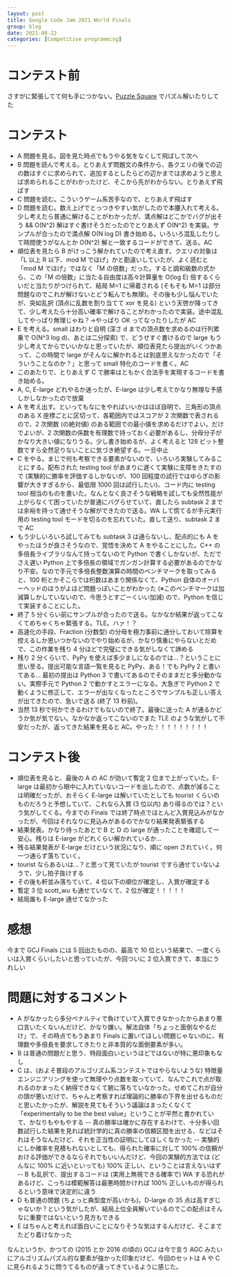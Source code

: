 ```yaml
---
layout: post
title: Google Code Jam 2021 World Finals
group: blog
date: 2021-08-22
categories: [Competitive programming]
---
```


# コンテスト前

さすがに緊張してて何も手につかない。[Puzzle Square](https://puzsq.jp/main/index.php) でパズル解いたりしてた

# コンテスト

- A 問題を見る。図を見た時点でもうやる気をなくして飛ばして次へ
- B 問題を読んで考える。とりあえず問題文の条件から、各クエリの後での辺の数はすぐに求められて、追加するとしたらどの辺かまでは求めようと思えば求められることがわかったけど、そこから先がわからない。とりあえず飛ばす
- C 問題を読む。こういうゲーム系苦手なので、とりあえず飛ばす
- D 問題を読む。数え上げでとっつきやすい気がしたので本腰入れて考える。少し考えたら普通に解けることがわかったが、満点解はどこかでバグが出そう && O(N^2) 解はすぐ書けそうだったのでとりあえず O(N^2) を実装。サンプルが合ったので満点解 O(N log D) 書き始める。いろいろ混乱したりして時間使うがなんとか O(N^2) 解と一致するコードができて、送る。AC
- 順位表を見たら B がけっこう解かれていたので考え直す。クエリの対象は「L 以上 R 以下、mod M でほげ」かと勘違いしていたが、よく読むと「mod M でほげ」ではなく「M の倍数」だった。すると調和級数の式から、この「M の倍数」に当たる自由度は高々計算量を O(log E) 倍するくらいだと当たりがつけられて、結局 M=1 に帰着される (そもそも M=1 は部分問題なのでこれが解けないとどう転んでも無理)。その後も少し悩んでいたが、突如乱択 (頂点に乱数を割り当てて xor を見る) という天啓が降ってきて、少し考えたら十分高い確率で解けることがわかったので実装。途中混乱してやっぱり無理じゃね？→やっぱり OK ってなったりしたが AC
- E を考える。small はわりと自明 (深さ d までの頂点数を求めるのは行列累乗で O(N^3 log d)、あとは二分探索) で、どうせすぐ書けるので large もう少し考えてからでいいかなと思っていたが、順位表見たら提出がいくつかあって、この時間で large がそんなに解かれるとは到底思えなかったので「そういうことなのか？」と思って small 特化のコードを書く。AC
- このあたりで、とりあえず C で勝率はともかく合法手を実現するコードを書き始める。
- A, C, E-large どれやるか迷ったが、E-large は少し考えてかなり無理な予感しかしなかったので放棄
- A を考え出す。といってもなにをやればいいかはほぼ自明で、三角形の頂点のある X 座標ごとに区切って、各範囲内ではスコアが 2 次関数で表されるので、2 次関数 (の絶対値) のある範囲での最小値を求めるだけでよい。だけでよいが、2 次関数の係数を有理数で持っておく必要があるし、分母分子がかなり大きい値になりうる。少し書き始めるが、よく考えると 128 ビット整数ですら全然足りないことに気づき絶望する。一旦中止
- C をやる。まじで何も考察できる要素がないので、いろいろ実験してみることにする。配布された testing tool があまりに遅くて実験に支障をきたすので (実験的に勝率を評価するしかないが、100 回程度の試行ではゆらぎの影響が大きすぎるから、最低限 1000 回は試行したい)、コード内に testing tool 相当のものを書いた。なんとなく良さそうな戦略を試しても全然性能が上がらなくて困っていたが普通にバグらせていて、直したら subtask 2 までは余裕を持って通せそうな解ができたので送る。WA して慌てるが手元実行用の testing tool モードを切るのを忘れていた。直して送り、subtask 2 まで AC
- もう少しいろいろ試してみても subtask 3 は通らないし、配点的にも A をやったほうが良さそうなので、覚悟を決めて A をやることにした。C++ の多倍長ライブラリなんて持ってないので Python で書くしかないが、ただでさえ遅い Python 上で多倍長の領域でガンガン計算する必要があるのでかなり不安。なので手元で多倍長整数演算の時間のベンチマークを取ってみると、100 桁とかそこらでは桁数はあまり関係なくて、Python 自体のオーバーヘッドのほうがよほど問題っぽいことがわかった (※このベンチマークは加減算しかしていないので、今思うとすごーくいい加減) ので、Python を信じて実装することにした。
- 終了 5 分くらい前にサンプルが合ったので送る。なかなか結果が返ってこなくてめちゃくちゃ緊張する。TLE。ハァ！？
- 高速化の手段、Fraction (分数型) の分母を極力事前に通分しておいて除算を控えるしか思いつかないのでやり始めるが、かなり慎重にやらないとだめで、この作業を残り 4 分ほどで完璧にできる気がしなくて諦める
- 残り 2 分くらいで、PyPy を使えば多少ましになるのでは…？ということに思い至る。提出可能な言語一覧を見ると PyPy、ある！でも PyPy 2 と書いてある… 最初の提出は Python 3 で書いてあるのでそのままだと多分動かない。実際手元で Python 2 で動かすとエラーになる。大急ぎで Python 2 で動くように修正して、エラーが出なくなったところでサンプルも正しい答えが出てきたので、急いで送る (終了 13 秒前)。
- 当然 13 秒で何かできるわけでもないので終了。最後に送った A が通るかどうか気が気でない。なかなか返ってこないのでまた TLE のような気がして不安だったが、返ってきた結果を見ると AC。やった！！！！！！！！！

# コンテスト後

- 順位表を見ると、最後の A の AC が効いて暫定 2 位まで上がっていた。E-large は最初から眼中に入れていないコードを出したので、点数が減ることは明確だったが、おそらく E-large は解いていたとしても tourist くらいのものだろうと予想していて、これなら入賞 (3 位以内) あり得るのでは？という気がしてくる。今までの Finals では終了時点でほとんど入賞見込みがなかったが、今回はそれなりに見込みがあるのでかなり結果発表緊張する
- 結果発表。かなり待ったあとで B と D の large が通ったことを確認して一安心。残りは E-large がどれくらい解かれているか…
- 残る結果発表が E-large だけという状況になり、順に open されていく。何一つ通らず落ちていく。
- tourist ならあるいは…？と思って見ていたが tourist ですら通せていないようで、少し拍子抜けする
- その後も軒並み落ちていて、4 位以下の順位が確定し、入賞が確定する
- 暫定 3 位 scott_wu も通せていなくて、2 位が確定！！！！！
- 結局誰も E-large 通せてなかった

# 感想

今まで GCJ Finals には 5 回出たものの、最高で 10 位という結果で、一度くらいは入賞くらいしたいと思っていたが、今回ついに 2 位入賞できて、本当にうれしい

# 問題に対するコメント

- A がなかったら多分ペナルティで負けていて入賞できなかったからあまり悪口言いたくないんだけど、かなり嫌い。解法自体「ちょっと面倒なやるだけ」で、その時点でもうあまり Finals に置いてほしい問題じゃないのに、有理数や多倍長を要求してきたりと非本質的な面倒要素が多い。
- B は普通の問題だと思う、特段面白いというほどではないが特に悪印象もなし
- C は、(およそ普段のアルゴリズム系コンテストではやらないような) 特徴量エンジニアリングを使って無理やり点数を取っていて、なんでこれで点が取れるのかまったく納得できなくて腑に落ちていなかった。せめてこれが自分の頭が悪いだけで、ちゃんと考察すれば理論的に勝率の下界を出せるものだと思いたかったが、解説を見てもそういう議論はまったくなくて「experimentally to be the best value」ということが平然と書かれていて、かなりもやもやする
-- 真の勝率は確かに存在するわけで、十分多い回数試行した結果を見れば統計学的に真の勝率の信頼区間を出せる、などはそれはそうなんだけど、それを正当性の証明にしてほしくなかった
-- 実験的にしか確率を見積もれないとしても、得られた確率に対して 100% の信頼がおける評価ができるならそれでもいいんだけど、今回の実験的方法では (どんなに 100% に近いといっても) 100% 正しい、ということは言えないはず
-- B も乱択で、提出するコードは (実用上無視できる確率で) WA する恐れがあるけど、こっちは模範解答は最悪時間かければ 100% 正しいものが得られるという意味で決定的に違う
- D も普通の問題 (ちょっと典型度が高いかも)。D-large の 35 点は高すぎじゃないか？という気がしたが、結局上位全員解いているのでこの配点はそんなに重要ではないという見方もできる
- E はちゃんと考えれば面白いことになりそうな気はするんだけど、そこまでたどり着けなかった

なんというか、かつての (2015 とか 2016 の頃の) GCJ は今で言う AGC みたいにアルゴリズムパズル的な要素が強かった印象だけど、今回のセットは A や C に見られるように問うてるものが違ってきているように感じた。
